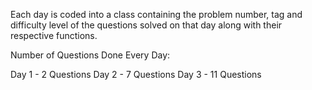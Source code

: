Each day is coded into a class containing the problem number, tag and difficulty level of the questions solved on that day along with their respective functions.

Number of Questions Done Every Day:

Day 1 - 2 Questions
Day 2 - 7 Questions
Day 3 - 11 Questions
